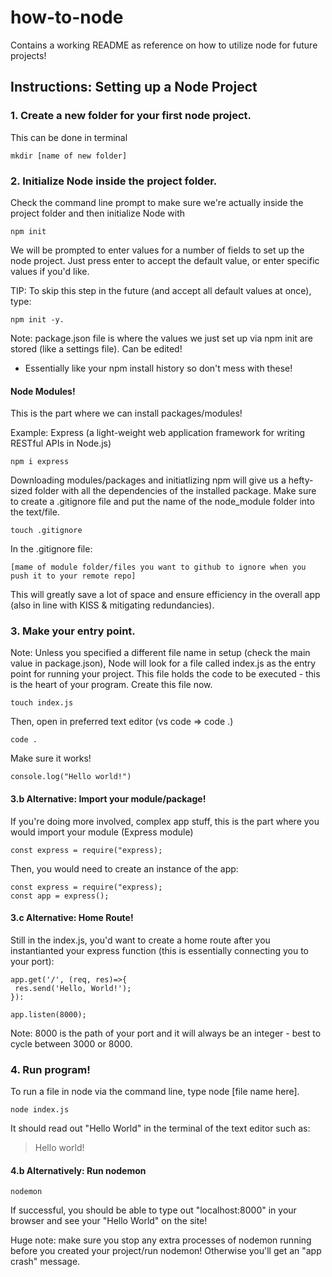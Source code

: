 # how-to-node
Contains a working README as reference on how to utilize node for future projects!

## Instructions: Setting up a Node Project
### 1. Create a new folder for your first node project.
 This can be done in terminal
 ```
 mkdir [name of new folder] 
 ```

### 2. Initialize Node inside the project folder.
Check the command line prompt to make sure we're actually inside the project folder and then initialize Node with
```
npm init
```

We will be prompted to enter values for a number of fields to set up the node project. Just press enter to accept the default value, or enter specific values if you'd like.
  
TIP: To skip this step in the future (and accept all default values at once), type: 
```
npm init -y.
```

Note: package.json file is where the values we just set up via npm init are stored (like a settings file). Can be edited! 
* Essentially like your npm install history so don't mess with these! 

#### Node Modules! 
This is the part where we can install packages/modules! 

Example: Express (a light-weight web application framework for writing RESTful APIs in Node.js)
```
npm i express
```
Downloading modules/packages and initiatlizing npm will give us a hefty-sized folder with all the dependencies of the installed package. Make sure to create a .gitignore file and put the name of the node_module folder into the text/file. 

```
touch .gitignore
```

In the .gitignore file: 
```
[mame of module folder/files you want to github to ignore when you push it to your remote repo]
```

This will greatly save a lot of space and ensure efficiency in the overall app (also in line with KISS & mitigating redundancies).

### 3. Make your entry point.
Note: Unless you specified a different file name in setup (check the main value in package.json), Node will look for a file called index.js as the entry point for running your project. This file holds the code to be executed - this is the heart of your program. Create this file now.
```
touch index.js
```

Then, open in preferred text editor (vs code => code .)
```
code .
```
 
Make sure it works!
```
console.log("Hello world!")
```

#### 3.b Alternative: Import your module/package!
If you're doing more involved, complex app stuff, this is the part where you would import your module (Express module) 
```
const express = require("express);
```

Then, you would need to create an instance of the app: 
```
const express = require("express);
const app = express();
```

#### 3.c Alternative: Home Route! 
Still in the index.js, you'd want to create a home route  after you instantianted your express function (this is essentially connecting you to your port):

```
app.get('/', (req, res)=>{
 res.send('Hello, World!');
}):

app.listen(8000);
```

Note: 8000 is the path of your port and it will always be an integer - best to cycle between 3000 or 8000. 

### 4. Run  program!
To run a file in node via the command line, type node [file name here].
```
node index.js
```

It should read out "Hello World" in the terminal of the text editor such as: 
> Hello world!

#### 4.b Alternatively: Run nodemon
```
nodemon
```

If successful, you should be able to type out "localhost:8000" in your browser and see your "Hello World" on the site!

Huge note: make sure you stop any extra processes of nodemon running before you created your project/run nodemon! Otherwise you'll get an "app crash" message.
